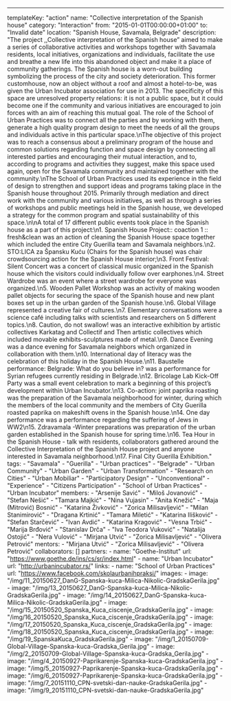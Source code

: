 ---
  templateKey: "action"
  name: "Collective interpretation of the Spanish house"
  category: "Interaction"
  from: "2015-01-01T00:00:00+01:00"
  to: "Invalid date"
  location: "Spanish House, Savamala, Belgrade"
  description: "The project ,,Collective interpretation of the Spanish house” aimed to make a series of collaborative activities and workshops together with Savamala residents, local initiatives, organizations and individuals, facilitate the use and breathe a new life into this abandoned object and make it a place of community gatherings. The Spanish house is a worn-out building symbolizing the process of the city and society deterioration. This former customhouse, now an object without a roof and almost a hotel-to-be, was given the Urban Incubator association for use in 2013. The specificity of this space are unresolved property relations: it is not a public space, but it could become one if the community and various initiatives are encouraged to join forces with an aim of reaching this mutual goal. The role of the School of Urban Practices was to connect all the parties and by working with them, generate a high quality program design to meet the needs of all the groups and individuals active in this particular space.\nThe objective of this project was to reach a consensus about a preliminary program of the house and common solutions regarding function and space design by connecting all interested parties and encouraging their mutual interaction, and to, according to programs and activities they suggest, make this space used again, open for the Savamala community and maintained together with the community.\nThe School of Urban Practices used its experience in the field of design to strengthen and support ideas and programs taking place in the Spanish house throughout 2015. Primarily through mediation and direct work with the community and various initiatives, as well as through a series of workshops and public meetings held in the Spanish house, we developed a strategy for the common program and spatial sustainability of this space.\n\nA total of 17 different public events took place in the Spanish house as a part of this project:\n1. Spanish House Project:: coaction 1 :: fresh&clean was an action of cleaning the Spanish House space together which included the entire City Guerilla team and Savamala neighbors.\n2. STO:LICA za Špansku Kuću (Chairs for the Spanish house) was chair crowdsourcing action for the Spanish House interior;\n3. Front Festival: Silent Concert was a concert of classical music organized in the Spanish house which the visitors could individually follow over earphones.\n4. Street Wardrobe was an event where a street wardrobe for everyone was organized.\n5. Wooden Pallet Workshop was an activity of making wooden pallet objects for securing the space of the Spanish house and new plant boxes set up in the urban garden of the Spanish house.\n6. Global Village represented a creative fair of cultures.\n7. Elementary conversations were a science café including talks with scientists and researchers on 5 different topics.\n8. Caution, do not swallow! was an interactive exhibition by artistic collectives Karkatag and Collectif and Then artistic collectives which included movable exhibits-sculptures made of metal.\n9. Dance Evening was a dance evening for Savamala neighbors which organized in collaboration with them.\n10. International day of literacy was the celebration of this holiday in the Spanish House.\n11. Baustelle performance: Belgrade: What do you believe in? was a performance for Syrian refugees currently residing in Belgrade.\n12. Bricolage Lab Kick-Off Party was a small event celebration to mark a beginning of this project’s development within Urban Incubator.\n13. Co-action: joint paprika roasting was the preparation of the Savamala neighborhood for winter, during which the members of the local community and the members of City Guerilla roasted paprika on makeshift ovens in the Spanish house.\n14. One day performance was a performance regarding the suffering of Jews in WW2\n15. Zdravamala -Winter preparations was preparation of the urban garden established in the Spanish house for spring time.\n16. Tea Hour in the Spanish House - talk with residents, collaborators gathered around the Collective Interpretation of the Spanish House project and anyone interested in Savamala neighborhood.\n17. Final City Guerilla Exhibition."
  tags: 
    - "Savamala"
    - "Guerilla"
    - "Urban practices"
    - "Belgrade"
    - "Urban Community"
    - "Urban Garden"
    - "Urban Transformation"
    - "Research on Cities"
    - "Urban Mobiliar"
    - "Participatory Design"
    - "Unconventional"
    - "Experience"
    - "Citizens Participation"
    - "School of Urban Practices"
    - "Urban Incubator"
  members: 
    - "Arsenije Savić"
    - "Miloš Jovanović"
    - "Stefan Nešić"
    - "Tamara Majkić"
    - "Nina Vujasin"
    - "Anita Knežić"
    - "Maja (Mitrović) Bosnić"
    - "Katarina Živković"
    - "Zorica Milisavljević"
    - "Milan Stanimirović"
    - "Dragana Krtinić"
    - "Tamara Miletić"
    - "Katarina Ilišković"
    - "Stefan Starčević"
    - "Ivan Avdić"
    - "Katarina Kragović"
    - "Vesna Trbić"
    - "Marija Brđović"
    - "Stanislav Drča"
    - "Iva Teodora Vuković"
    - "Natalija Ostojić"
    - "Nera Vulović"
    - "Mirjana Utvić"
    - "Zorica Milisavljević"
    - "Olivera Petrović"
  mentors: 
    - "Mirjana Utvić"
    - "Zorica Milisavljević"
    - "Olivera Petrović"
  collaborators: []
  partners: 
    - 
      name: "Goethe-Institut"
      url: "https://www.goethe.de/ins/cs/sr/index.html"
    - 
      name: "Urban Incubator"
      url: "http://urbanincubator.rs/"
  links: 
    - 
      name: "School of Urban Practices"
      url: "https://www.facebook.com/skolaurbanihpraksi/"
  images: 
    - 
      image: "/img/11_20150627_DanG-Spanska-kuca-Milica-Nikolic-GradskaGerila.jpg"
    - 
      image: "/img/13_20150627_DanG-Spanska-kuca-Milica-Nikolic-GradskaGerila.jpg"
    - 
      image: "/img/14_20150627_DanG-Spanska-kuca-Milica-Nikolic-GradskaGerila.jpg"
    - 
      image: "/img/15_20150520_Spanska_Kuca_ciscenje_GradskaGerila.jpg"
    - 
      image: "/img/16_20150520_Spanska_Kuca_ciscenje_GradskaGerila.jpg"
    - 
      image: "/img/17_20150520_Spanska_Kuca_ciscenje_GradskaGerila.jpg"
    - 
      image: "/img/18_20150520_Spanska_Kuca_ciscenje_GradskaGerila.jpg"
    - 
      image: "/img/19_SpanskaKuca_GradskaGerila.jpg"
    - 
      image: "/img/1_20150709-Global-Village-Spanska-kuca-Gradska_Gerila.jpg"
    - 
      image: "/img/2_20150709-Global-Village-Spanska-kuca-Gradska_Gerila.jpg"
    - 
      image: "/img/4_20150927-Paprikarenje-Spanska-kuca-GradskaGerila.jpg"
    - 
      image: "/img/5_20150927-Paprikarenje-Spanska-kuca-GradskaGerila.jpg"
    - 
      image: "/img/6_20150927-Paprikarenje-Spanska-kuca-GradskaGerila.jpg"
    - 
      image: "/img/7_20151110_CPN-svetski-dan-nauke-GradskaGerila.jpg"
    - 
      image: "/img/9_20151110_CPN-svetski-dan-nauke-GradskaGerila.jpg"
